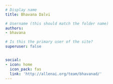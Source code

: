 ```yaml
---
# Display name
title: Bhavana Dalvi

# Username (this should match the folder name)
authors:
- bhavana

# Is this the primary user of the site?
superuser: false


social:
- icon: home
  icon_pack: fas
  link: 'http://allenai.org/team/bhavanad/'
---
```

